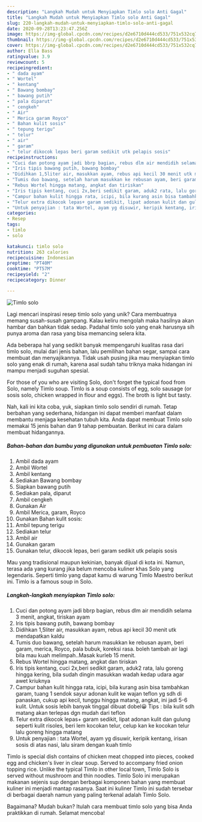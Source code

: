 ```yaml
---
description: "Langkah Mudah untuk Menyiapkan Timlo solo Anti Gagal"
title: "Langkah Mudah untuk Menyiapkan Timlo solo Anti Gagal"
slug: 220-langkah-mudah-untuk-menyiapkan-timlo-solo-anti-gagal
date: 2020-09-28T13:23:47.256Z
image: https://img-global.cpcdn.com/recipes/d2e6710d444cd533/751x532cq70/timlo-solo-foto-resep-utama.jpg
thumbnail: https://img-global.cpcdn.com/recipes/d2e6710d444cd533/751x532cq70/timlo-solo-foto-resep-utama.jpg
cover: https://img-global.cpcdn.com/recipes/d2e6710d444cd533/751x532cq70/timlo-solo-foto-resep-utama.jpg
author: Ella Bass
ratingvalue: 3.9
reviewcount: 5
recipeingredient:
- " dada ayam"
- " Wortel"
- " kentang"
- " Bawang bombay"
- " bawang putih"
- " pala diparut"
- " cengkeh"
- " Air"
- " Merica garam Royco"
- " Bahan kulit sosis"
- " tepung terigu"
- " telur"
- " air"
- " garam"
- " telur dikocok lepas beri garam sedikit utk pelapis sosis"
recipeinstructions:
- "Cuci dan potong ayam jadi bbrp bagian, rebus dlm air mendidih selama 3 menit, angkat, tiriskan ayam"
- "Iris tipis bawang putih, bawang bombay"
- "Didihkan 1,5liter air, masukkan ayam, rebus api kecil 30 menit utk mendapatkan kaldu"
- "Tumis duo bawang, setelah harum masukkan ke rebusan ayam, beri garam, merica, Royco, pala bubuk, koreksi rasa. boleh tambah air lagi bila mau kuah melimpah..Masak kurleb 15 menit."
- "Rebus Wortel hingga matang, angkat dan tiriskan"
- "Iris tipis kentang, cuci 2x,beri sedikit garam, aduk2 rata, lalu goreng hingga kering, bila sudah dingin masukkan wadah kedap udara agar awet kriuknya"
- "Campur bahan kulit hingga rata, icipi, bila kurang asin bisa tambahkan garam, tuang 1 sendok sayur adonan kulit ke wajan teflon yg sdh di panaskan, cukup api kecil, tunggu hingga matang, angkat, ini jadi 5-6 kulit. Untuk sosis lebih banyak tinggal dibuat dobel😀 Tips : bila kulit sdh matang akan terlepas dgn mudah dari teflon"
- "Telur extra dikocok lepas+ garam sedikit, lipat adonan kulit dan gulung seperti kulit risoles, beri lem kocokan telur, celup kan ke kocokan telur lalu goreng hingga matang"
- "Untuk penyajian : tata Wortel, ayam yg disuwir, keripik kentang, irisan sosis di atas nasi, lalu siram dengan kuah timlo"
categories:
- Resep
tags:
- timlo
- solo

katakunci: timlo solo 
nutrition: 263 calories
recipecuisine: Indonesian
preptime: "PT40M"
cooktime: "PT57M"
recipeyield: "2"
recipecategory: Dinner

---
```



![Timlo solo](https://img-global.cpcdn.com/recipes/d2e6710d444cd533/751x532cq70/timlo-solo-foto-resep-utama.jpg)

Lagi mencari inspirasi resep timlo solo yang unik? Cara membuatnya memang susah-susah gampang. Kalau keliru mengolah maka hasilnya akan hambar dan bahkan tidak sedap. Padahal timlo solo yang enak harusnya sih punya aroma dan rasa yang bisa memancing selera kita.

Ada beberapa hal yang sedikit banyak mempengaruhi kualitas rasa dari timlo solo, mulai dari jenis bahan, lalu pemilihan bahan segar, sampai cara membuat dan menyajikannya. Tidak usah pusing jika mau menyiapkan timlo solo yang enak di rumah, karena asal sudah tahu triknya maka hidangan ini mampu menjadi suguhan spesial.

For those of you who are visiting Solo, don&#39;t forget the typical food from Solo, namely Timlo soup. Timlo is a soup consists of egg, solo sausage (or sosis solo, chicken wrapped in flour and eggs). The broth is light but tasty.


Nah, kali ini kita coba, yuk, siapkan timlo solo sendiri di rumah. Tetap berbahan yang sederhana, hidangan ini dapat memberi manfaat dalam membantu menjaga kesehatan tubuh kita. Anda dapat membuat Timlo solo memakai 15 jenis bahan dan 9 tahap pembuatan. Berikut ini cara dalam membuat hidangannya.

<!--inarticleads1-->

##### Bahan-bahan dan bumbu yang digunakan untuk pembuatan Timlo solo:

1. Ambil  dada ayam
1. Ambil  Wortel
1. Ambil  kentang
1. Sediakan  Bawang bombay
1. Siapkan  bawang putih
1. Sediakan  pala, diparut
1. Ambil  cengkeh
1. Gunakan  Air
1. Ambil  Merica, garam, Royco
1. Gunakan  Bahan kulit sosis:
1. Ambil  tepung terigu
1. Sediakan  telur
1. Ambil  air
1. Gunakan  garam
1. Gunakan  telur, dikocok lepas, beri garam sedikit utk pelapis sosis


Mau yang tradisional maupun kekinian, banyak dijual di kota ini. Namun, terasa ada yang kurang jika belum mencoba kuliner khas Solo yang legendaris. Seperti timlo yang dapat kamu di warung Timlo Maestro berikut ini. Timlo is a famous soup in Solo. 

<!--inarticleads2-->

##### Langkah-langkah menyiapkan Timlo solo:

1. Cuci dan potong ayam jadi bbrp bagian, rebus dlm air mendidih selama 3 menit, angkat, tiriskan ayam
1. Iris tipis bawang putih, bawang bombay
1. Didihkan 1,5liter air, masukkan ayam, rebus api kecil 30 menit utk mendapatkan kaldu
1. Tumis duo bawang, setelah harum masukkan ke rebusan ayam, beri garam, merica, Royco, pala bubuk, koreksi rasa. boleh tambah air lagi bila mau kuah melimpah..Masak kurleb 15 menit.
1. Rebus Wortel hingga matang, angkat dan tiriskan
1. Iris tipis kentang, cuci 2x,beri sedikit garam, aduk2 rata, lalu goreng hingga kering, bila sudah dingin masukkan wadah kedap udara agar awet kriuknya
1. Campur bahan kulit hingga rata, icipi, bila kurang asin bisa tambahkan garam, tuang 1 sendok sayur adonan kulit ke wajan teflon yg sdh di panaskan, cukup api kecil, tunggu hingga matang, angkat, ini jadi 5-6 kulit. Untuk sosis lebih banyak tinggal dibuat dobel😀 Tips : bila kulit sdh matang akan terlepas dgn mudah dari teflon
1. Telur extra dikocok lepas+ garam sedikit, lipat adonan kulit dan gulung seperti kulit risoles, beri lem kocokan telur, celup kan ke kocokan telur lalu goreng hingga matang
1. Untuk penyajian : tata Wortel, ayam yg disuwir, keripik kentang, irisan sosis di atas nasi, lalu siram dengan kuah timlo


Timlo is special dish contains of chicken meat chopped into pieces, cooked egg and chicken&#39;s liver in clear soup. Served to accompany fried onion topping rice. Unlike the typical Timlo in other local town, Timlo Solo is served without mushroom and thin noodles. Timlo Solo ini merupakan makanan sejenis sup dengan berbagai komponen bahan yang membuat kuliner ini menjadi mantap rasanya. Saat ini kuliner Timlo ini sudah tersebar di berbagai daerah namun yang paling terkenal adalah Timlo Solo. 

Bagaimana? Mudah bukan? Itulah cara membuat timlo solo yang bisa Anda praktikkan di rumah. Selamat mencoba!
